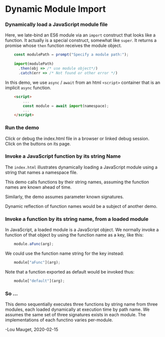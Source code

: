 # Dynamic Module Import

### Dynamically load a JavaScript module file

Here, we late-bind an ES6 module via an `import` construct that looks like a 
function. It actually is a special construct, somewhat like `super`. It
returns a promise whose `then` function receives the module object.

``` javascript
    const modulePath = prompt("Specify a module path:");
    
    import(modulePath)
      .then(obj => /* use module object*/)
      .catch(err => /* Not found or other error */)
```

In this demo, we use `async` / `await` from an html `<script>` container 
that is an implicit `async` function.

``` html
    <script>
        ...
        const module = await import(namespace);
        ...
    </script>
```

### Run the demo
Click or debug the index.html file in a browser or linked debug session. 
Click on the buttons on its page.

### Invoke a JavaScript function by its string Name

The `index.html` illustrates dynamically loading a JavaScript module using 
a string that names a namespace file. 

This demo calls functions by their string names, assuming the function names
are known ahead of time.

Similarly, the demo assumes parameter known signatures.

Dynamic reflection of function names would be a subject of another demo.

### Invoke a function by its string name, from a loaded module

In JavaScript, a loaded module is a JavaScript object. We normally invoke a function of
that object by using the function name as a key, like this:

```javascript
    module.aFunc(arg);
```

We could use the function name string for the key instead:

```javascript
    module["aFunc"](arg);
```

Note that a function exported as default would be invoked thus:

```javascript
    module["default"](arg);
```

### So ...
This demo sequentially executes three functions by string name from three modules, each
loaded dynamically at execution time by path name. We assumes the same set of three 
signatures exists in each module. The implementations of each functino varies per-module.

-Lou Mauget, 2020-02-15

